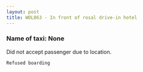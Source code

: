 ```yaml
---
layout: post
title: WOL863 - In front of rosal drive-in hotel
---
```


### Name of taxi: None

Did not accept passenger due to location.

```Refused boarding```
